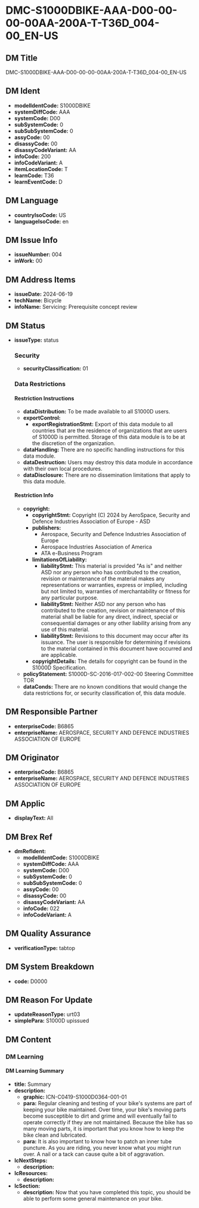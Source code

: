 # DMC-S1000DBIKE-AAA-D00-00-00-00AA-200A-T-T36D_004-00_EN-US

## DM Title

DMC-S1000DBIKE-AAA-D00-00-00-00AA-200A-T-T36D_004-00_EN-US

## DM Ident

*   **modelIdentCode:** S1000DBIKE
*   **systemDiffCode:** AAA
*   **systemCode:** D00
*   **subSystemCode:** 0
*   **subSubSystemCode:** 0
*   **assyCode:** 00
*   **disassyCode:** 00
*   **disassyCodeVariant:** AA
*   **infoCode:** 200
*   **infoCodeVariant:** A
*   **itemLocationCode:** T
*   **learnCode:** T36
*   **learnEventCode:** D

## DM Language

*   **countryIsoCode:** US
*   **languageIsoCode:** en

## DM Issue Info

*   **issueNumber:** 004
*   **inWork:** 00

## DM Address Items

*   **issueDate:** 2024-06-19
*   **techName:** Bicycle
*   **infoName:** Servicing: Prerequisite concept review

## DM Status

*   **issueType:** status

    ### Security

    *   **securityClassification:** 01

    ### Data Restrictions

    #### Restriction Instructions

    *   **dataDistribution:** To be made available to all S1000D users.
    *   **exportControl:**
        *   **exportRegistrationStmt:** Export of this data module to all countries that are the residence of organizations that are users of S1000D is permitted. Storage of this data module is to be at the discretion of the organization.
    *   **dataHandling:** There are no specific handling instructions for this data module.
    *   **dataDestruction:** Users may destroy this data module in accordance with their own local procedures.
    *   **dataDisclosure:** There are no dissemination limitations that apply to this data module.

    #### Restriction Info

    *   **copyright:**
        *   **copyrightStmt:** Copyright (C) 2024 by AeroSpace, Security and Defence Industries Association of Europe - ASD
        *   **publishers:**
            *   Aerospace, Security and Defence Industries Association of Europe
            *   Aerospace Industries Association of America
            *   ATA e-Business Program
        *   **limitationsOfLiability:**
            *   **liabilityStmt:** This material is provided "As is" and neither ASD nor any person who has contributed to the creation, revision or maintenance of the material makes any representations or warranties, express or implied, including but not limited to, warranties of merchantability or fitness for any particular purpose.
            *   **liabilityStmt:** Neither ASD nor any person who has contributed to the creation, revision or maintenance of this material shall be liable for any direct, indirect, special or consequential damages or any other liability arising from any use of this material.
            *   **liabilityStmt:** Revisions to this document may occur after its issuance. The user is responsible for determining if revisions to the material contained in this document have occurred and are applicable.
        *   **copyrightDetails:** The details for copyright can be found in the S1000D Specification.
    *   **policyStatement:** S1000D-SC-2016-017-002-00 Steering Committee TOR
    *   **dataConds:** There are no known conditions that would change the data restrictions for, or security classification of, this data module.

## DM Responsible Partner

*   **enterpriseCode:** B6865
*   **enterpriseName:** AEROSPACE, SECURITY AND DEFENCE INDUSTRIES ASSOCIATION OF EUROPE

## DM Originator

*   **enterpriseCode:** B6865
*   **enterpriseName:** AEROSPACE, SECURITY AND DEFENCE INDUSTRIES ASSOCIATION OF EUROPE

## DM Applic

*   **displayText:** All

## DM Brex Ref

*   **dmRefIdent:**
    *   **modelIdentCode:** S1000DBIKE
    *   **systemDiffCode:** AAA
    *   **systemCode:** D00
    *   **subSystemCode:** 0
    *   **subSubSystemCode:** 0
    *   **assyCode:** 00
    *   **disassyCode:** 00
    *   **disassyCodeVariant:** AA
    *   **infoCode:** 022
    *   **infoCodeVariant:** A

## DM Quality Assurance

*   **verificationType:** tabtop

## DM System Breakdown

*   **code:** D0000

## DM Reason For Update

*   **updateReasonType:** urt03
*   **simplePara:** S1000D upissued

## DM Content

### DM Learning

#### DM Learning Summary

*   **title:** Summary
*   **description:**
    *   **graphic:** ICN-C0419-S1000D0364-001-01
    *   **para:** Regular cleaning and testing of your bike's systems are part of keeping your bike maintained. Over time, your bike's moving parts become susceptible to dirt and grime and will eventually fail to operate correctly if they are not maintained. Because the bike has so many moving parts, it is important that you know how to keep the bike clean and lubricated.
    *   **para:** It is also important to know how to patch an inner tube puncture. As you are riding, you never know what you might run over. A nail or a tack can cause quite a bit of aggravation.
*   **lcNextSteps:**
    *   **description:**
*   **lcResources:**
    *   **description:**
*   **lcSection:**
    *   **description:** Now that you have completed this topic, you should be able to perform some general maintenance on your bike.